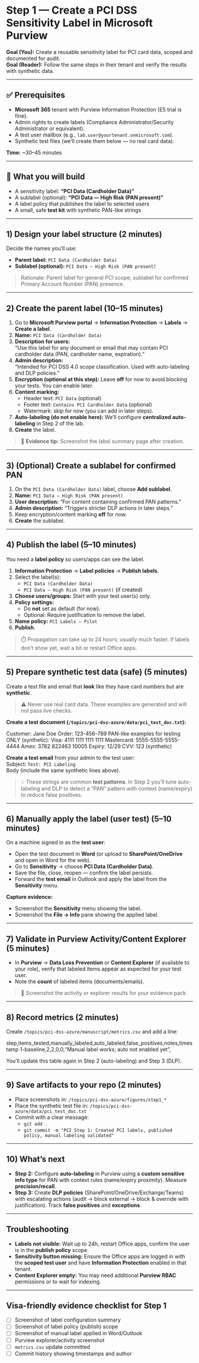 # Step 1 — Create a PCI DSS Sensitivity Label in Microsoft Purview

**Goal (You):** Create a reusable sensitivity label for PCI card data, scoped and documented for audit.  
**Goal (Reader):** Follow the same steps in their tenant and verify the results with synthetic data.

---

## ✅ Prerequisites

- **Microsoft 365** tenant with Purview Information Protection (E5 trial is fine).
- Admin rights to create labels (Compliance Administrator/Security Administrator or equivalent).
- A test user mailbox (e.g., `lab.user@yourtenant.onmicrosoft.com`).
- Synthetic test files (we’ll create them below — no real card data).

**Time:** ~30–45 minutes

---

## 🔎 What you will build

- A sensitivity label: **“PCI Data (Cardholder Data)”**
- A sublabel (optional): **“PCI Data — High Risk (PAN present)”**
- A label policy that publishes the label to selected users
- A small, safe **test kit** with synthetic PAN-like strings

---

## 1) Design your label structure (2 minutes)

Decide the names you’ll use:

- **Parent label:** `PCI Data (Cardholder Data)`
- **Sublabel (optional):** `PCI Data — High Risk (PAN present)`

> Rationale: Parent label for general PCI scope; sublabel for confirmed Primary Account Number (PAN) presence.

---

## 2) Create the parent label (10–15 minutes)

1. Go to **Microsoft Purview portal** → **Information Protection** → **Labels** → **Create a label**.
2. **Name:** `PCI Data (Cardholder Data)`
3. **Description for users:**  
   “Use this label for any document or email that may contain PCI cardholder data (PAN, cardholder name, expiration).”
4. **Admin description:**  
   “Intended for PCI DSS 4.0 scope classification. Used with auto-labeling and DLP policies.”
5. **Encryption (optional at this step):** Leave **off** for now to avoid blocking your tests. You can enable later.
6. **Content marking:**  
   - Header text: `PCI Data` (optional)  
   - Footer text: `Contains PCI Cardholder Data` (optional)  
   - Watermark: skip for now (you can add in later steps).
7. **Auto-labeling (do not enable here):** We’ll configure **centralized auto-labeling** in Step 2 of the lab.
8. **Create** the label.

> 📸 **Evidence tip:** Screenshot the label summary page after creation.

---

## 3) (Optional) Create a sublabel for confirmed PAN

1. On the `PCI Data (Cardholder Data)` label, choose **Add sublabel**.
2. **Name:** `PCI Data — High Risk (PAN present)`
3. **User description:** “For content containing confirmed PAN patterns.”
4. **Admin description:** “Triggers stricter DLP actions in later steps.”
5. Keep encryption/content marking **off** for now.
6. **Create** the sublabel.

---

## 4) Publish the label (5–10 minutes)

You need a **label policy** so users/apps can see the label.

1. **Information Protection** → **Label policies** → **Publish labels**.
2. Select the label(s):  
   - `PCI Data (Cardholder Data)`  
   - `PCI Data — High Risk (PAN present)` (if created)
3. **Choose users/groups:** Start with your test user(s) only.
4. **Policy settings:**  
   - Do **not** set as default (for now).  
   - Optional: Require justification to remove the label.
5. **Name policy:** `PCI Labels — Pilot`
6. **Publish**.

> ⏱️ Propagation can take up to 24 hours; usually much faster. If labels don’t show yet, wait a bit or restart Office apps.

---

## 5) Prepare synthetic test data (safe) (5 minutes)

Create a test file and email that **look** like they have card numbers but are **synthetic**.

> ⚠️ Never use real card data. These examples are generated and will not pass live checks.

**Create a test document (`/topics/pci-dss-azure/data/pci_test_doc.txt`):**

Customer: Jane Doe
Order: 123-456-789
PAN-like examples for testing ONLY (synthetic):
Visa: 4111 1111 1111 1111
Mastercard: 5555-5555-5555-4444
Amex: 3782 822463 10005
Expiry: 12/29  CVV: 123 (synthetic)

**Create a test email** from your admin to the test user:  
Subject: `Test: PCI Labeling`  
Body (include the same synthetic lines above).

> 💡 These strings are common **test patterns**. In Step 2 you’ll tune auto-labeling and DLP to detect a “PAN” pattern with context (name/expiry) to reduce false positives.

---

## 6) Manually apply the label (user test) (5–10 minutes)

On a machine signed in as the **test user**:

- Open the test document in **Word** (or upload to **SharePoint/OneDrive** and open in Word for the web).
- Go to **Sensitivity** → choose **PCI Data (Cardholder Data)**.
- Save the file, close, reopen — confirm the label persists.
- Forward the **test email** in Outlook and apply the label from the **Sensitivity** menu.

**Capture evidence:**
- Screenshot the **Sensitivity** menu showing the label.
- Screenshot the **File → Info** pane showing the applied label.

---

## 7) Validate in Purview Activity/Content Explorer (5 minutes)

- In **Purview** → **Data Loss Prevention** or **Content Explorer** (if available to your role), verify that labeled items appear as expected for your test user.  
- Note the **count** of labeled items (documents/emails).

> 📸 Screenshot the activity or explorer results for your evidence pack.

---

## 8) Record metrics (2 minutes)

Create `/topics/pci-dss-azure/manuscript/metrics.csv` and add a line:

step,items_tested,manually_labeled,auto_labeled,false_positives,notes,timestamp
1-baseline,2,2,0,0,“Manual label works; auto not enabled yet”,

You’ll update this table again in Step 2 (auto-labeling) and Step 3 (DLP).

---

## 9) Save artifacts to your repo (2 minutes)

- Place screenshots in: `/topics/pci-dss-azure/figures/step1_*`
- Place the synthetic test file in: `/topics/pci-dss-azure/data/pci_test_doc.txt`
- Commit with a clear message:
  - `git add .`
  - `git commit -m "PCI Step 1: Created PCI labels, published policy, manual labeling validated"`

---

## 10) What’s next

- **Step 2:** Configure **auto-labeling** in Purview using a **custom sensitive info type** for PAN with context rules (name/expiry proximity). Measure **precision/recall**.  
- **Step 3:** Create **DLP policies** (SharePoint/OneDrive/Exchange/Teams) with escalating actions (audit → block external → block & override with justification). Track **false positives** and **exceptions**.

---

## Troubleshooting

- **Labels not visible:** Wait up to 24h, restart Office apps, confirm the user is in the **publish policy** scope.  
- **Sensitivity button missing:** Ensure the Office apps are logged in with the **scoped test user** and have **Information Protection** enabled in that tenant.  
- **Content Explorer empty:** You may need additional **Purview RBAC** permissions or to wait for indexing.

---

## Visa-friendly evidence checklist for Step 1

- [ ] Screenshot of label configuration summary  
- [ ] Screenshot of label policy (publish) scope  
- [ ] Screenshot of manual label applied in Word/Outlook  
- [ ] Purview explorer/activity screenshot  
- [ ] `metrics.csv` update committed  
- [ ] Commit history showing timestamps and author
